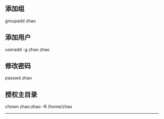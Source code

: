 ## 添加组

groupadd zhao

## 添加用户

useradd -g zhao zhao

## 修改密码

passwd zhao

## 授权主目录

chown zhao:zhao -R /home/zhao




























































































































































































































































































































































































































































































































































































































































































































































































































































---